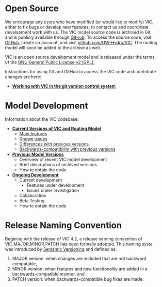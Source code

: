 # Open Source

We encourage any users who have modified (or would like to modify) VIC, either to fix bugs or develop new features, to contact us and coordinate development work with us. The VIC model source code is archived in Git and is publicly available through [GitHub](github.com). To access the source code, visit [GitHub](github.com), create an account, and visit [github.com/UW-Hydro/VIC](github.com/UW-Hydro/VIC). The routing model will soon be added to the archive as well.

VIC is an open source development model and is released under the terms of the [GNU General Public License v2 (GPL).](http://www.gnu.org/licenses/old-licenses/gpl-2.0.html)

Instructions for using Git and GitHub to access the VIC code and contribute changes are here:

*   **[Working with VIC in the git version control system](https://github.com/UW-Hydro/VIC/wiki/Cookbook-for-Working-with-Git-and-VIC)**

# Model Development

Information about the VIC codebase:

*   **[Current Versions of VIC and Routing Model](CurrentVersion.shtml)**
    *   [Main features](CurrentVersion.shtml)
    *   [Known issues](https://github.com/UW-Hydro/VIC/issues)
    *   [Differences with previous versions](VersionTables.shtml)
    *   [Backwards-compatibility with previous versions](CompatOpt.shtml)
*   **[Previous Model Versions](ArchivedVersions.shtml)**
    *   Overview of recent VIC model development
    *   Brief descriptions of archived versions
    *   How to obtain the code
*   **[Ongoing Development](OngoingDevelopment.shtml)**
    *   Current development
        *   Features under development
        *   Issues under investigation
    *   Collaboration
    *   Beta Testing
    *   How to obtain the code

# Release Naming Convention

Begining with the release of VIC 4.2, a release naming convention of VIC.MAJOR.MINOR.PATCH has been formally adopted. This naming syste was introduced by [Semantic Versioning](http://semver.org/spec/v2.0.0.html) and defined as:

1.  MAJOR version: when changes are included that are not backward compatable,
2.  MINOR version: when features and new functionality are added in a backwards-compatible manner, and
3.  PATCH version: when backwards-compatible bug fixes are made.
